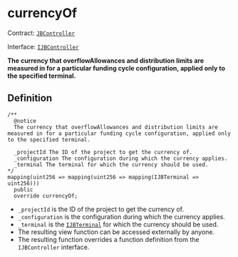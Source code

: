 # currencyOf 

Contract: [`JBController`](../)​‌

Interface: [`IJBController`](../../../../interfaces/ijbcontroller.md)

**The currency that overflowAllowances and distribution limits are measured in for a particular funding cycle configuration, applied only to the specified terminal.**

## Definition

```solidity
/**
  @notice 
  The currency that overflowAllowances and distribution limits are measured in for a particular funding cycle configuration, applied only to the specified terminal.

  _projectId The ID of the project to get the currency of.
  _configuration The configuration during which the currency applies.
  _terminal The terminal for which the currency should be used. 
*/
mapping(uint256 => mapping(uint256 => mapping(IJBTerminal => uint256)))
  public
  override currencyOf;
```

* `_projectId` is the ID of the project to get the currency of.
* `_configuration` is the configuration during which the currency applies.
* `_terminal` is the [`IJBTerminal`](../../../../interfaces/ijbterminal.md) for which the currency should be used.
* The resulting view function can be accessed externally by anyone.
* The resulting function overrides a function definition from the `IJBController` interface.

